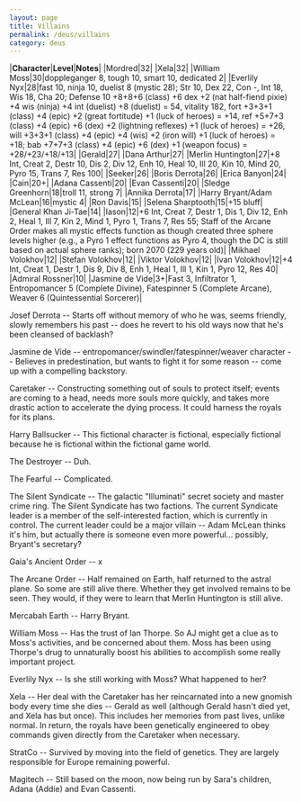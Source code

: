 ```yaml
---
layout: page
title: Villains
permalink: /deus/villains
category: deus
---
```

|__Character__|__Level__|__Notes__|
|Mordred|32|
|Xela|32|
|William Moss|30|doppleganger 8, tough 10, smart 10, dedicated 2|
|Everlily Nyx|28|fast 10, ninja 10, duelist 8 (mystic 28); Str 10, Dex 22, Con -, Int 18, Wis 18, Cha 20; Defense 10 +8+8+6 (class) +6 dex +2 (nat half-fiend pixie) +4 wis (ninja) +4 int (duelist) +8 (duelist) = 54, vitality 182, fort +3+3+1 (class) +4 (epic) +2 (great fortitude) +1 (luck of heroes) = +14, ref +5+7+3 (class) +4 (epic) +6 (dex) +2 (lightning reflexes) +1 (luck of heroes) = +26, will +3+3+1 (class) +4 (epic) +4 (wis) +2 (iron will) +1 (luck of heroes) = +18; bab +7+7+3 (class) +4 (epic) +6 (dex) +1 (weapon focus) = +28/+23/+18/+13|
|Gerald|27|
|Dana Arthur|27|
|Merlin Huntington|27|+8 Int, Creat 2, Destr 10, Dis 2, Div 12, Enh 10, Heal 10, Ill 20, Kin 10, Mind 20, Pyro 15, Trans 7, Res 100|
|Seeker|26|
|Boris Derrota|26|
|Erica Banyon|24|
|Cain|20+|
|Adana Cassenti|20|
|Evan Cassenti|20|
|Sledge Greenhorn|18|troll 11, strong 7|
|Annika Derrota|17|
|Harry Bryant/Adam McLean|16|mystic 4|
|Ron Davis|15|
|Selena Sharptooth|15|+15 bluff|
|General Khan Ji-Tae|14|
|Iason|12|+6 Int, Creat 7, Destr 1, Dis 1, Div 12, Enh 2, Heal 1, Ill 7, Kin 2, Mind 1, Pyro 1, Trans 7, Res 55; Staff of the Arcane Order makes all mystic effects function as though created three sphere levels higher (e.g., a Pyro 1 effect functions as Pyro 4, though the DC is still based on actual sphere ranks); born 2070 (229 years old)|
|Mikhael Volokhov|12|
|Stefan Volokhov|12|
|Viktor Volokhov|12|
|Ivan Volokhov|12|+4 Int, Creat 1, Destr 1, Dis 9, Div 8, Enh 1, Heal 1, Ill 1, Kin 1, Pyro 12, Res 40|
|Admiral Rossner|10|
|Jasmine de Vide|3+|Fast 3, Infiltrator 1, Entropomancer 5 (Complete Divine), Fatespinner 5 (Complete Arcane), Weaver 6 (Quintessential Sorcerer)|

Josef Derrota -- Starts off without memory of who he was, seems friendly, slowly remembers his past -- does he revert to his old ways now that he's been cleansed of backlash?

Jasmine de Vide -- entropomancer/swindler/fatespinner/weaver character -- Believes in predestination, but wants to fight it for some reason -- come up with a compelling backstory.

Caretaker -- Constructing something out of souls to protect itself; events are coming to a head, needs more souls more quickly, and takes more drastic action to accelerate the dying process. It could harness the royals for its plans.

Harry Ballsucker -- This fictional character is fictional, especially fictional because he is fictional within the fictional game world.

The Destroyer -- Duh.

The Fearful -- Complicated.

The Silent Syndicate -- The galactic &quot;Illuminati&quot; secret society and master crime ring. The Silent Syndicate has two factions. The current Syndicate leader is a member of the self-interested faction, which is currently in control. The current leader could be a major villain -- Adam McLean thinks it's him, but actually there is someone even more powerful... possibly, Bryant's secretary?

Gaia's Ancient Order -- x

The Arcane Order -- Half remained on Earth, half returned to the astral plane. So some are still alive there. Whether they get involved remains to be seen. They would, if they were to learn that Merlin Huntington is still alive.

Mercabah Earth -- Harry Bryant.

William Moss -- Has the trust of Ian Thorpe. So AJ might get a clue as to Moss's activities, and be concerned about them. Moss has been using Thorpe's drug to unnaturally boost his abilities to accomplish some really important project.

Everlily Nyx -- Is she still working with Moss? What happened to her?

Xela -- Her deal with the Caretaker has her reincarnated into a new gnomish body every time she dies -- Gerald as well (although Gerald hasn't died yet, and Xela has but once). This includes her memories from past lives, unlike normal. In return, the royals have been genetically engineered to obey commands given directly from the Caretaker when necessary.

StratCo -- Survived by moving into the field of genetics. They are largely responsible for Europe remaining powerful.

Magitech -- Still based on the moon, now being run by Sara's children, Adana (Addie) and Evan Cassenti.
